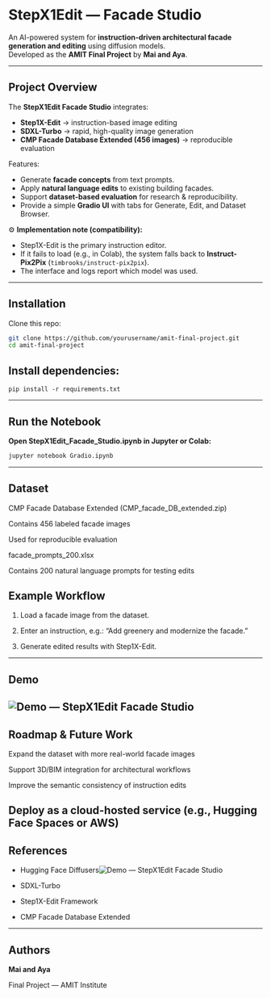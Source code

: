 # StepX1Edit — Facade Studio 

An AI-powered system for **instruction-driven architectural facade generation and editing** using diffusion models.  
Developed as the **AMIT Final Project** by **Mai and Aya**.  

---

## Project Overview  
The **StepX1Edit Facade Studio** integrates:  
- **Step1X-Edit** → instruction-based image editing  
- **SDXL-Turbo** → rapid, high-quality image generation  
- **CMP Facade Database Extended (456 images)** → reproducible evaluation  

 Features:  
- Generate **facade concepts** from text prompts.  
- Apply **natural language edits** to existing building facades.  
- Support **dataset-based evaluation** for research & reproducibility.  
- Provide a simple **Gradio UI** with tabs for Generate, Edit, and Dataset Browser.  

⚙️ **Implementation note (compatibility):**  
- Step1X-Edit is the primary instruction editor.  
- If it fails to load (e.g., in Colab), the system falls back to **Instruct-Pix2Pix** (`timbrooks/instruct-pix2pix`).  
- The interface and logs report which model was used.  

---

## Installation  

Clone this repo:  
```bash
git clone https://github.com/yourusername/amit-final-project.git
cd amit-final-project

```
## Install dependencies:
```
pip install -r requirements.txt
```
---
## Run the Notebook

**Open StepX1Edit_Facade_Studio.ipynb in Jupyter or Colab:**
```bash
jupyter notebook Gradio.ipynb
```
---
## Dataset

CMP Facade Database Extended (CMP_facade_DB_extended.zip)

Contains 456 labeled facade images

Used for reproducible evaluation

facade_prompts_200.xlsx

Contains 200 natural language prompts for testing edits

## Example Workflow

1. Load a facade image from the dataset.

2. Enter an instruction, e.g.:
“Add greenery and modernize the facade.”

3. Generate edited results with Step1X-Edit.

---
## Demo

![Demo — StepX1Edit Facade Studio](assets/Demo.gif)
---
## Roadmap & Future Work

 Expand the dataset with more real-world facade images

 Support 3D/BIM integration for architectural workflows

 Improve the semantic consistency of instruction edits

 Deploy as a cloud-hosted service (e.g., Hugging Face Spaces or AWS)
 ---
 
## References

- Hugging Face Diffusers![Demo — StepX1Edit Facade Studio](https://huggingface.co/docs/diffusers)

- SDXL-Turbo

- Step1X-Edit Framework

- CMP Facade Database Extended
---
## Authors

**Mai and Aya**

Final Project — AMIT Institute
